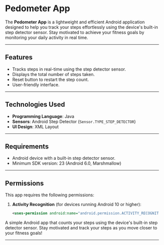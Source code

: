 # **Pedometer App**  

The **Pedometer App** is a lightweight and efficient Android application designed to help you track your steps effortlessly using the device's built-in step detector sensor. Stay motivated to achieve your fitness goals by monitoring your daily activity in real time.  

---

## **Features**  
- Tracks steps in real-time using the step detector sensor.  
- Displays the total number of steps taken.  
- Reset button to restart the step count.  
- User-friendly interface.  

---

## **Technologies Used**  
- **Programming Language**: Java  
- **Sensors**: Android Step Detector (`Sensor.TYPE_STEP_DETECTOR`)  
- **UI Design**: XML Layout  

---

## **Requirements**  
- Android device with a built-in step detector sensor.  
- Minimum SDK version: 23 (Android 6.0, Marshmallow)  

---

## **Permissions**  
This app requires the following permissions:  
1. **Activity Recognition** (for devices running Android 10 or higher):  
   ```xml
   <uses-permission android:name="android.permission.ACTIVITY_RECOGNITION" />

A simple Android app that counts your steps using the device's built-in step detector sensor. Stay motivated and track your steps as you move closer to your fitness goals!  

---




